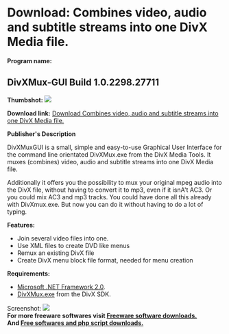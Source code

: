 # Download: Combines video, audio and subtitle streams into one DivX Media file.

**Program name:**

## DivXMux-GUI Build 1.0.2298.27711

  
**Thumbshot:** ![](http://www.freewarefiles.com/screenshot/divxmuxgui_md.gif)   
  
**Download link:** [Download Combines video, audio and subtitle streams into one DivX Media file.](http://freesoftwares.boysofts.com/DivXMux-GUI-Build_program_34696.html)  
  


**Publisher's Description**  
  


DivXMuxGUI is a small, simple and easy-to-use Graphical User Interface for the command line orientated DivXMux.exe from the DivX Media Tools. It muxes (combines) video, audio and subtitle streams into one DivX Media file. 

Additionally it offers you the possibility to mux your original mpeg audio into the DivX file, without having to convert it to mp3, even if it isnA't AC3. Or you could mix AC3 and mp3 tracks. You could have done all this already with DivXmux.exe. But now you can do it without having to do a lot of typing.

**Features:**

  * Join several video files into one. 
  * Use XML files to create DVD like menus 
  * Remux an existing DivX file 
  * Create DivX menu block file format, needed for menu creation 

**Requirements:**

  * [Microsoft .NET Framework 2.0](http://www.freewarefiles.com/Microsoft-NET-Framework-20-x86-Final_program_16026.html). 
  * [DivXMux.exe](http://206.217.205.73/~dlfreeht/files/DivXMediaFormat_SDK_r2.rar) from the DivX SDK. 

  
  
Screenshot: ![](http://www.freewarefiles.com/screenshot/divxmuxgui.gif)   
**For more freeware softwares visit [Freeware software downloads.](http://freesoftwares.boysofts.com/)**   
**And [Free softwares and php script downloads.](http://www.boysofts.com/)**
